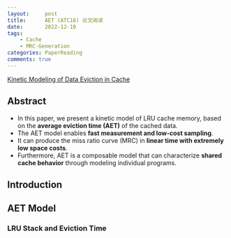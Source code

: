 ```yaml
---
layout:     post
title:      AET (ATC16) 论文阅读
date:       2022-12-10
tags:
    - Cache
    - MRC-Generation
categories: PaperReading
comments: true
---
```


[Kinetic Modeling of Data Eviction in Cache](https://www.usenix.org/conference/atc16/technical-sessions/presentation/hu)

## Abstract

- In this paper, we present a kinetic model of LRU cache memory, based on the **average eviction time (AET)** of the cached data.
- The AET model enables **fast measurement and low-cost sampling**.
- It can produce the miss ratio curve (MRC) in **linear time with extremely low space costs**.
- Furthermore, AET is a composable model that can characterize **shared cache behavior** through modeling individual programs.

## Introduction

## AET Model

### LRU Stack and Eviction Time

